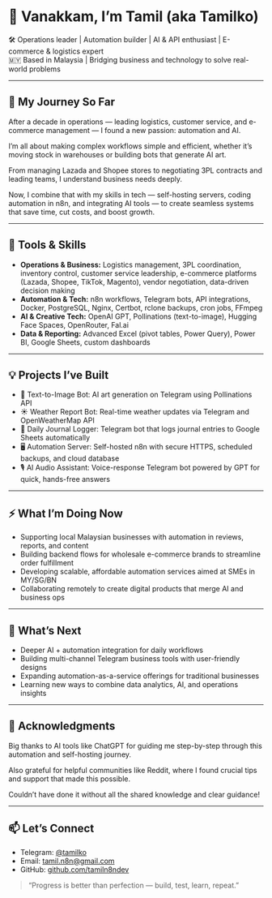 # 👋 Vanakkam, I’m Tamil (aka Tamilko)

🛠️ Operations leader | Automation builder | AI & API enthusiast | E-commerce & logistics expert  
🇲🇾 Based in Malaysia | Bridging business and technology to solve real-world problems

---

## 🧠 My Journey So Far

After a decade in operations — leading logistics, customer service, and e-commerce management — I found a new passion: automation and AI.  

I’m all about making complex workflows simple and efficient, whether it’s moving stock in warehouses or building bots that generate AI art.  

From managing Lazada and Shopee stores to negotiating 3PL contracts and leading teams, I understand business needs deeply.  

Now, I combine that with my skills in tech — self-hosting servers, coding automation in n8n, and integrating AI tools — to create seamless systems that save time, cut costs, and boost growth.

---

## 🧰 Tools & Skills

- **Operations & Business:** Logistics management, 3PL coordination, inventory control, customer service leadership, e-commerce platforms (Lazada, Shopee, TikTok, Magento), vendor negotiation, data-driven decision making  
- **Automation & Tech:** n8n workflows, Telegram bots, API integrations, Docker, PostgreSQL, Nginx, Certbot, rclone backups, cron jobs, FFmpeg  
- **AI & Creative Tech:** OpenAI GPT, Pollinations (text-to-image), Hugging Face Spaces, OpenRouter, Fal.ai  
- **Data & Reporting:** Advanced Excel (pivot tables, Power Query), Power BI, Google Sheets, custom dashboards  

---

## 💡 Projects I’ve Built

- 🎨 Text-to-Image Bot: AI art generation on Telegram using Pollinations API  
- ☀️ Weather Report Bot: Real-time weather updates via Telegram and OpenWeatherMap API  
- 📓 Daily Journal Logger: Telegram bot that logs journal entries to Google Sheets automatically  
- 🖥️ Automation Server: Self-hosted n8n with secure HTTPS, scheduled backups, and cloud database  
- 🎙️ AI Audio Assistant: Voice-response Telegram bot powered by GPT for quick, hands-free answers  

---

## ⚡ What I’m Doing Now

- Supporting local Malaysian businesses with automation in reviews, reports, and content  
- Building backend flows for wholesale e-commerce brands to streamline order fulfillment  
- Developing scalable, affordable automation services aimed at SMEs in MY/SG/BN  
- Collaborating remotely to create digital products that merge AI and business ops  

---

## 🌱 What’s Next

- Deeper AI + automation integration for daily workflows  
- Building multi-channel Telegram business tools with user-friendly designs  
- Expanding automation-as-a-service offerings for traditional businesses  
- Learning new ways to combine data analytics, AI, and operations insights  

---

## 🙏 Acknowledgments

Big thanks to AI tools like ChatGPT for guiding me step-by-step through this automation and self-hosting journey.  

Also grateful for helpful communities like Reddit, where I found crucial tips and support that made this possible.  

Couldn’t have done it without all the shared knowledge and clear guidance!

---

## 📫 Let’s Connect

- Telegram: [@tamilko](https://t.me/tamilko)  
- Email: [tamil.n8n@gmail.com](mailto:tamil.n8n@gmail.com)  
- GitHub: [github.com/tamiln8ndev](https://github.com/tamiln8ndev)  

> “Progress is better than perfection — build, test, learn, repeat.”
